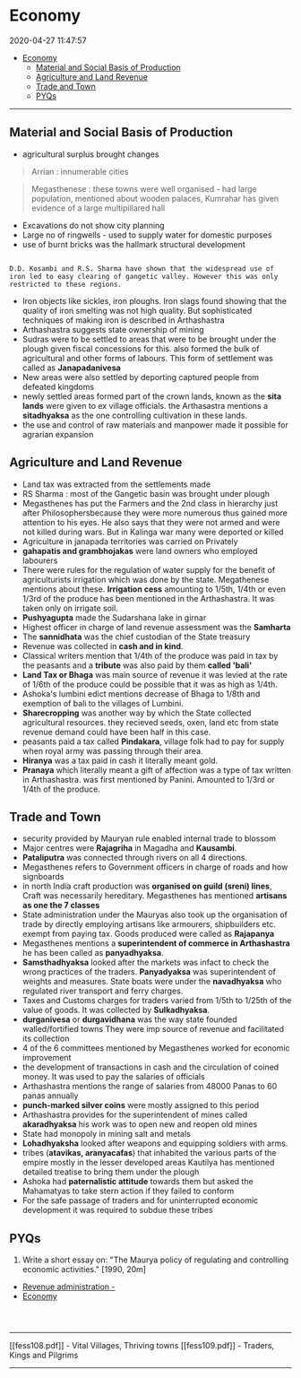 # Economy

2020-04-27 11:47:57

- [Economy](#economy)
  - [Material and Social Basis of Production](#material-and-social-basis-of-production)
  - [Agriculture and Land Revenue](#agriculture-and-land-revenue)
  - [Trade and Town](#trade-and-town)
  - [PYQs](#pyqs)

---

## Material and Social Basis of Production

- agricultural surplus brought changes

> Arrian : innumerable cities

> Megasthenese : these towns were well organised - had large population, mentioned about wooden palaces, Kumrahar has given evidence of a large multipillared hall

- Excavations do not show city planning
- Large no of ringwells - used to supply water for domestic purposes
- use of burnt bricks was the hallmark structural development

```ad-Views

D.D. Kosambi and R.S. Sharma have shown that the widespread use of iron led to easy clearing of gangetic valley. However this was only restricted to these regions.

```

- Iron objects like sickles, iron ploughs. Iron slags found showing that the quality of iron smelting was not high quality. But sophisticated techniques of making iron is described in Arthashastra
- Arthashastra suggests state ownership of mining
- Sudras were to be settled to areas that were to be brought under the plough given fiscal concessions for this. also formed the bulk of agricultural and other forms of labours. This form of settlement was called as **Janapadanivesa**
- New areas were also settled by deporting captured people from defeated kingdoms
- newly settled areas formed part of the crown lands, known as the **sita lands** were given to ex village officials. the Arthasastra mentions a **sitadhyaksa** as the one controlling cultivation in these lands.
- the use and control of raw materials and manpower made it possible for agrarian expansion

## Agriculture and Land Revenue

- Land tax was extracted from the settlements made
- RS Sharma : most of the Gangetic basin was brought under plough
- Megasthenes has put the Farmers and the 2nd class in hierarchy just after Philosophersbecause they were more numerous thus gained more attention to his eyes. He also says that they were not armed and were not killed during wars. But in Kalinga war many were deported or killed
- Agriculture in janapada territories was carried on Privately
- **gahapatis and grambhojakas** were land owners who employed labourers
- There were rules for the regulation of water supply for the benefit of agriculturists irrigation which was done by the state. Megathenese mentions about these. **Irrigation cess** amounting to 1/5th, 1/4th or even 1/3rd of the produce has been mentioned in the Arthashastra. It was taken only on irrigate soil.
- **Pushyagupta** made the Sudarshana lake in girnar
- Highest officer in charge of land revenue assessment was the **Samharta**
- The **sannidhata** was the chief custodian of the State treasury
- Revenue was collected in **cash and in kind**.
- Classical writers mention that 1/4th of the produce was paid in tax by the peasants and a **tribute** was also paid by them **called 'bali'**
- **Land Tax or Bhaga** was main source of revenue it was levied at the rate of 1/6th of the produce could be possible that it was as high as 1/4th.
- Ashoka's lumbini edict mentions decrease of Bhaga to 1/8th and exemption of bali to the villages of Lumbini.
- **Sharecropping** was another way by which the State collected agricultural resources. they recieved seeds, oxen, land etc from state revenue demand could have been half in this case.
- peasants paid a tax called **Pindakara**, village folk had to pay for supply when royal army was passing through their area.
- **Hiranya** was a tax paid in cash it literally meant gold.
- **Pranaya** which literally meant a gift of affection was a type of tax written in Arthashastra. was first mentioned by Panini. Amounted to 1/3rd or 1/4th of the produce.

## Trade and Town

- security provided by Mauryan rule enabled internal trade to blossom
- Major centres were **Rajagriha** in Magadha and **Kausambi**.
- **Pataliputra** was connected through rivers on all 4 directions.
- Megasthenes refers to Government officers in charge of roads and how signboards
- in north India craft production was **organised on guild (sreni) lines**, Craft was necessarily hereditary. Megasthenes has mentioned **artisans as one the 7 classes**
- State administration under the Mauryas also took up the organisation of trade by directly employing artisans like armourers, shipbuilders etc. exempt from paying tax. Goods produced were called as **Rajapanya**
- Megasthenes mentions a **superintendent of commerce in Arthashastra** he has been called as **panyadhyaksa**.
- **Samsthadhyaksa** looked after the markets was infact to check the wrong practices of the traders. **Panyadyaksa** was superintendent of weights and measures. State boats were under the **navadhyaksa** who regulated river transport and ferry charges.
- Taxes and Customs charges for traders varied from 1/5th to 1/25th of the value of goods. It was collected by **Sulkadhyaksa**.
- **durganivesa** or **durgavidhana** was the way state founded walled/fortified towns They were imp source of revenue and facilitated its collection
- 4 of the 6 committees mentioned by Megasthenes worked for economic improvement
- the development of transactions in cash and the circulation of coined money. It was used to pay the salaries of officials
- Arthashastra mentions the range of salaries from 48000 Panas to 60 panas annually
- **punch-marked silver coins** were mostly assigned to this period
- Arthashastra provides for the superintendent of mines called **akaradhyaksa** his work was to open new and reopen old mines
- State had monopoly in mining salt and metals
- **Lohadhyaksha** looked after weapons and equipping soldiers with arms.
- tribes (**atavikas, aranyacafas**) that inhabited the various parts of the empire mostly in the lesser developed areas Kautilya has mentioned detailed treatise to bring them under the plough
- Ashoka had **paternalistic attitude** towards them but asked the Mahamatyas to take stern action if they failed to conform
- For the safe passage of traders and for uninterrupted economic development it was required to subdue these tribes

## PYQs

1. Write a short essay on: "The Maurya policy of regulating and controlling economic activities." [1990, 20m]
- [Revenue administration -](onenote:[[Polity]],%20Administration&section-id={C0CC9BD8-A1E3-4D8E-BE38-44EB6ABF19EE}&page-id={08E1D93E-F45B-43E6-9A30-6BFEA591E5D7}&object-id={DD46A083-3B5F-4C5D-8531-75C473DBECB6}&96&base-path=https://d.docs.live.net/bbc8be5bd337910c/Documents/History%20Optional/Ancient%20History/Part%20II/Mauryan%20Empire.one)
- [Economy](onenote:[[Economy]]&section-id={C0CC9BD8-A1E3-4D8E-BE38-44EB6ABF19EE}&page-id={062C175C-7F0E-4258-8AFE-744D0E59407E}&end&base-path=https://d.docs.live.net/bbc8be5bd337910c/Documents/History%20Optional/Ancient%20History/Part%20II/Mauryan%20Empire.one)

```ad-Answer



```

---

[[fess108.pdf]] - Vital Villages, Thriving towns
[[fess109.pdf]] - Traders, Kings and Pilgrims

---
